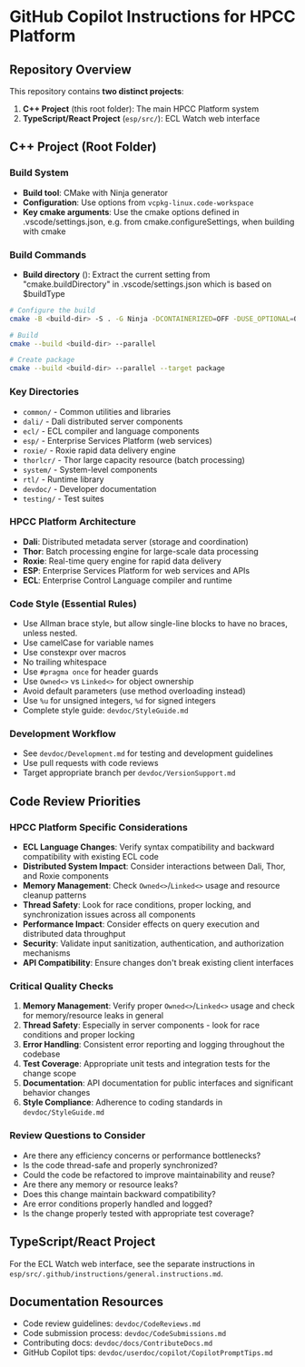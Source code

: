 # GitHub Copilot Instructions for HPCC Platform

## Repository Overview

This repository contains **two distinct projects**:

1. **C++ Project** (this root folder): The main HPCC Platform system
2. **TypeScript/React Project** (`esp/src/`): ECL Watch web interface

## C++ Project (Root Folder)

### Build System
- **Build tool**: CMake with Ninja generator
- **Configuration**: Use options from `vcpkg-linux.code-workspace`
- **Key cmake arguments**: Use the cmake options defined in .vscode/settings.json, e.g. from cmake.configureSettings, when building with cmake

### Build Commands
- **Build directory** (<build-dir>): Extract the current setting from "cmake.buildDirectory" in .vscode/settings.json which is based on $buildType
```bash
# Configure the build
cmake -B <build-dir> -S . -G Ninja -DCONTAINERIZED=OFF -DUSE_OPTIONAL=OFF -DUSE_CPPUNIT=ON -DINCLUDE_PLUGINS=ON -DSUPPRESS_V8EMBED=ON -DSUPPRESS_REMBED=ON -DCMAKE_BUILD_TYPE=Debug

# Build
cmake --build <build-dir> --parallel

# Create package
cmake --build <build-dir> --parallel --target package
```

### Key Directories
- `common/` - Common utilities and libraries
- `dali/` - Dali distributed server components
- `ecl/` - ECL compiler and language components
- `esp/` - Enterprise Services Platform (web services)
- `roxie/` - Roxie rapid data delivery engine
- `thorlcr/` - Thor large capacity resource (batch processing)
- `system/` - System-level components
- `rtl/` - Runtime library
- `devdoc/` - Developer documentation
- `testing/` - Test suites

### HPCC Platform Architecture
- **Dali**: Distributed metadata server (storage and coordination)
- **Thor**: Batch processing engine for large-scale data processing
- **Roxie**: Real-time query engine for rapid data delivery
- **ESP**: Enterprise Services Platform for web services and APIs
- **ECL**: Enterprise Control Language compiler and runtime

### Code Style (Essential Rules)
- Use Allman brace style, but allow single-line blocks to have no braces, unless nested.
- Use camelCase for variable names
- Use constexpr over macros
- No trailing whitespace
- Use `#pragma once` for header guards
- Use `Owned<>` vs `Linked<>` for object ownership
- Avoid default parameters (use method overloading instead)
- Use `%u` for unsigned integers, `%d` for signed integers
- Complete style guide: `devdoc/StyleGuide.md`

### Development Workflow
- See `devdoc/Development.md` for testing and development guidelines
- Use pull requests with code reviews
- Target appropriate branch per `devdoc/VersionSupport.md`

## Code Review Priorities

### HPCC Platform Specific Considerations
- **ECL Language Changes**: Verify syntax compatibility and backward compatibility with existing ECL code
- **Distributed System Impact**: Consider interactions between Dali, Thor, and Roxie components
- **Memory Management**: Check `Owned<>`/`Linked<>` usage and resource cleanup patterns
- **Thread Safety**: Look for race conditions, proper locking, and synchronization issues across all components
- **Performance Impact**: Consider effects on query execution and distributed data throughput
- **Security**: Validate input sanitization, authentication, and authorization mechanisms
- **API Compatibility**: Ensure changes don't break existing client interfaces

### Critical Quality Checks
1. **Memory Management**: Verify proper `Owned<>`/`Linked<>` usage and check for memory/resource leaks in general
2. **Thread Safety**: Especially in server components - look for race conditions and proper locking
3. **Error Handling**: Consistent error reporting and logging throughout the codebase
4. **Test Coverage**: Appropriate unit tests and integration tests for the change scope
5. **Documentation**: API documentation for public interfaces and significant behavior changes
6. **Style Compliance**: Adherence to coding standards in `devdoc/StyleGuide.md`

### Review Questions to Consider
- Are there any efficiency concerns or performance bottlenecks?
- Is the code thread-safe and properly synchronized?
- Could the code be refactored to improve maintainability and reuse?
- Are there any memory or resource leaks?
- Does this change maintain backward compatibility?
- Are error conditions properly handled and logged?
- Is the change properly tested with appropriate test coverage?

## TypeScript/React Project

For the ECL Watch web interface, see the separate instructions in `esp/src/.github/instructions/general.instructions.md`.

## Documentation Resources
- Code review guidelines: `devdoc/CodeReviews.md`
- Code submission process: `devdoc/CodeSubmissions.md`
- Contributing docs: `devdoc/docs/ContributeDocs.md`
- GitHub Copilot tips: `devdoc/userdoc/copilot/CopilotPromptTips.md`
